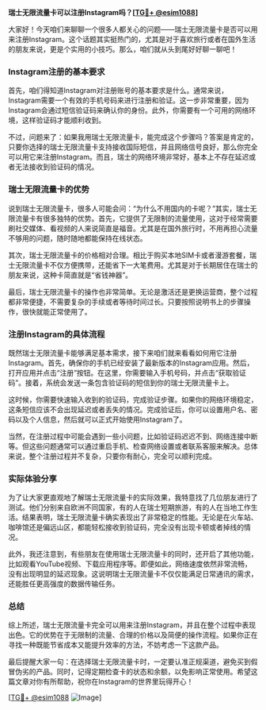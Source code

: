 **瑞士无限流量卡可以注册Instagram吗？[[TG💪+ @esim1088](https://t.me/s/esim1088)]**

大家好！今天咱们来聊聊一个很多人都关心的问题——瑞士无限流量卡是否可以用来注册Instagram。这个话题其实挺热门的，尤其是对于喜欢旅行或者在国外生活的朋友来说，更是个实用的小技巧。那么，咱们就从头到尾好好聊一聊吧！

### Instagram注册的基本要求

首先，咱们得知道Instagram对注册账号的基本要求是什么。通常来说，Instagram需要一个有效的手机号码来进行注册和验证。这一步非常重要，因为Instagram会通过短信验证码来确认你的身份。此外，你需要有一个可用的网络环境，这样验证码才能顺利收到。

不过，问题来了：如果我用瑞士无限流量卡，能完成这个步骤吗？答案是肯定的，只要你选择的瑞士无限流量卡支持接收国际短信，并且网络信号良好，那么你完全可以用它来注册Instagram。而且，瑞士的网络环境非常好，基本上不存在延迟或者无法接收到验证码的情况。

### 瑞士无限流量卡的优势

说到瑞士无限流量卡，很多人可能会问：“为什么不用国内的卡呢？”其实，瑞士无限流量卡有很多独特的优势。首先，它提供了无限制的流量使用，这对于经常需要刷社交媒体、看视频的人来说简直是福音。尤其是在国外旅行时，不用再担心流量不够用的问题，随时随地都能保持在线状态。

其次，瑞士无限流量卡的价格相对合理。相比于购买本地SIM卡或者漫游套餐，瑞士无限流量卡不仅方便携带，还能省下一大笔费用。尤其是对于长期居住在瑞士的朋友来说，这种卡简直就是“省钱神器”。

最后，瑞士无限流量卡的操作也非常简单。无论是激活还是更换运营商，整个过程都非常便捷，不需要复杂的手续或者等待时间过长。只要按照说明书上的步骤操作，很快就能正常使用了。

### 注册Instagram的具体流程

既然瑞士无限流量卡能够满足基本需求，接下来咱们就来看看如何用它注册Instagram。首先，确保你的手机已经安装了最新版本的Instagram应用。然后，打开应用并点击“注册”按钮。在这里，你需要输入手机号码，并点击“获取验证码”。接着，系统会发送一条包含验证码的短信到你的瑞士无限流量卡上。

这时候，你需要快速输入收到的验证码，完成验证步骤。如果你的网络环境稳定，这条短信应该不会出现延迟或者丢失的情况。完成验证后，你可以设置用户名、密码以及个人信息，然后就可以正式开始使用Instagram了。

当然，在注册过程中可能会遇到一些小问题，比如验证码迟迟不到、网络连接中断等。但这些问题通常可以通过重启手机、检查网络设置或者联系客服来解决。总体来说，整个注册过程并不复杂，只要你有耐心，完全可以顺利完成。

### 实际体验分享

为了让大家更直观地了解瑞士无限流量卡的实际效果，我特意找了几位朋友进行了测试。他们分别来自欧洲不同国家，有的人在瑞士短期旅游，有的人在当地工作生活。结果表明，瑞士无限流量卡确实表现出了非常稳定的性能。无论是在火车站、咖啡馆还是偏远山区，都能轻松接收到验证码，完全没有出现卡顿或者掉线的情况。

此外，我还注意到，有些朋友在使用瑞士无限流量卡的同时，还开启了其他功能，比如观看YouTube视频、下载应用程序等。即便如此，网络速度依然非常流畅，没有出现明显的延迟现象。这说明瑞士无限流量卡不仅仅能满足日常通讯的需求，还能胜任更高强度的数据传输任务。

### 总结

综上所述，瑞士无限流量卡完全可以用来注册Instagram，并且在整个过程中表现出色。它的优势在于无限制的流量、合理的价格以及简便的操作流程。如果你正在寻找一种既能节省成本又能提升效率的方法，不妨考虑一下这款产品。

最后提醒大家一句：在选择瑞士无限流量卡时，一定要认准正规渠道，避免买到假冒伪劣的产品。同时，记得定期检查卡的状态和余额，以免影响正常使用。希望这篇文章对你有所帮助，祝你在Instagram的世界里玩得开心！

[[TG💪+ @esim1088](https://t.me/s/esim1088) ![Image](https://i.postimg.cc/4NQfJmqS/Snipaste-2025-05-13-00-14-12.png)]